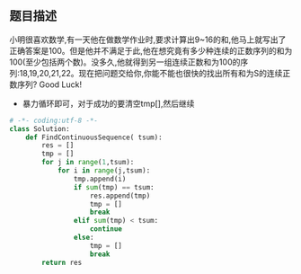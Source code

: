 ## 题目描述
小明很喜欢数学,有一天他在做数学作业时,要求计算出9~16的和,他马上就写出了正确答案是100。但是他并不满足于此,他在想究竟有多少种连续的正数序列的和为100(至少包括两个数)。没多久,他就得到另一组连续正数和为100的序列:18,19,20,21,22。现在把问题交给你,你能不能也很快的找出所有和为S的连续正数序列? Good Luck!
- 暴力循环即可，对于成功的要清空tmp[],然后继续
```python
# -*- coding:utf-8 -*-
class Solution:
    def FindContinuousSequence( tsum):
        res = []
        tmp = []
        for j in range(1,tsum):
            for i in range(j,tsum):
                tmp.append(i)
                if sum(tmp) == tsum:
                    res.append(tmp)
                    tmp = []
                    break
                elif sum(tmp) < tsum:
                    continue
                else:
                    tmp = []
                    break
        return res
```

